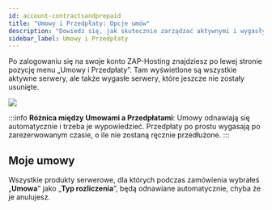 ```yaml
---
id: account-contractsandprepaid
title: "Umowy i Przedpłaty: Opcje umów"
description: "Dowiedz się, jak skutecznie zarządzać aktywnymi i wygasłymi umowami oraz przedpłatami na serwery w ZAP-Hosting → Sprawdź teraz"
sidebar_label: Umowy i Przedpłaty
---
```


Po zalogowaniu się na swoje konto ZAP-Hosting znajdziesz po lewej stronie pozycję menu „Umowy i Przedpłaty”. Tam wyświetlone są wszystkie aktywne serwery, ale także wygasłe serwery, które jeszcze nie zostały usunięte.

![](https://screensaver01.zap-hosting.com/index.php/s/9PaDjs6wmpwHnXw/preview)

:::info
**Różnica między Umowami a Przedpłatami**: Umowy odnawiają się automatycznie i trzeba je wypowiedzieć. Przedpłaty po prostu wygasają po zarezerwowanym czasie, o ile nie zostaną ręcznie przedłużone.
:::


## Moje umowy
Wszystkie produkty serwerowe, dla których podczas zamówienia wybrałeś „**Umowa**” jako „**Typ rozliczenia**”, będą odnawiane automatycznie, chyba że je anulujesz.